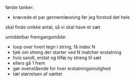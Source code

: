 første tanker:
- krævede et par gennemlæsning før jeg forstod det hele

skal finde unikke antal, så vi skal have et sæt

umiddelbar fremgangsmåde:
- loop over hvert tegn i string, få index N
- tjek om streng der starter ved N matcher erstatning
- hvis sandt, erstat og tilføj ny streng til sæt
- ellers gå 1 frem
- gør ovenstående for hver erstatningsmulighed
- tæl størrelsen af sættet
